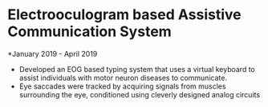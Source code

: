 # Electrooculogram based Assistive Communication System
*January 2019 - April 2019

* Developed an EOG based typing system that uses a virtual keyboard to assist individuals with motor neuron diseases to  communicate.
* Eye saccades were tracked by acquiring signals from muscles surrounding the eye, conditioned using cleverly designed analog circuits

